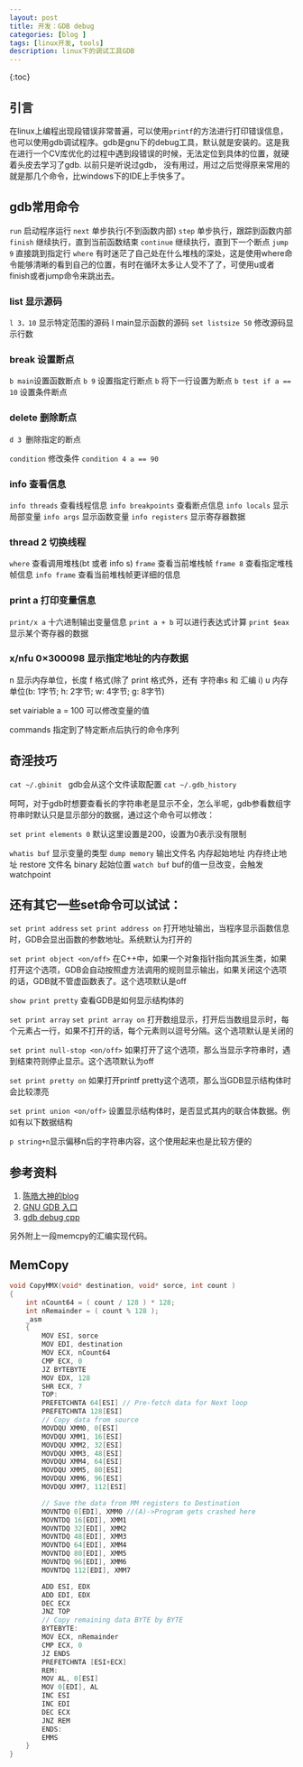 ```yaml
---
layout: post
title: 开发：GDB debug
categories: [blog ]
tags: [linux开发, tools]
description: linux下的调试工具GDB
--- 
```


{:toc}

## 引言

在linux上编程出现段错误非常普遍，可以使用`printf`的方法进行打印错误信息，也可以使用gdb调试程序。gdb是gnu下的debug工具，默认就是安装的。这是我在进行一个CV库优化的过程中遇到段错误的时候，无法定位到具体的位置，就硬着头皮去学习了gdb. 以前只是听说过gdb， 没有用过，用过之后觉得原来常用的就是那几个命令，比windows下的IDE上手快多了。

## gdb常用命令

`run`  启动程序运行
`next` 单步执行(不到函数内部)
`step`  单步执行，跟踪到函数内部
`finish` 继续执行，直到当前函数结束
`continue` 继续执行，直到下一个断点
`jump 9` 直接跳到指定行
`where`
有时迷茫了自己处在什么堆栈的深处，这是使用where命令能够清晰的看到自己的位置，有时在循环太多让人受不了了，可使用u或者finish或者jump命令来跳出去。

### list  显示源码

`l 3，10` 显示特定范围的源码 l main显示函数的源码
`set listsize 50` 修改源码显示行数

### break 设置断点

`b main`设置函数断点
`b 9` 设置指定行断点
`b` 将下一行设置为断点
`b test if a == 10` 设置条件断点

### delete 删除断点

`d 3 `删除指定的断点

`condition` 修改条件 `condition 4 a == 90`

### info 查看信息

`info threads` 查看线程信息
`info breakpoints` 查看断点信息
`info locals` 显示局部变量
`info args`    显示函数变量
`info registers` 显示寄存器数据

### thread 2 切换线程

`where` 查看调用堆栈(bt 或者 info s)
`frame` 查看当前堆栈帧
`frame 8` 查看指定堆栈帧信息
`info frame` 查看当前堆栈帧更详细的信息

### print a 打印变量信息

`print/x a` 十六进制输出变量信息
`print a + b` 可以进行表达式计算
`print $eax` 显示某个寄存器的数据

### x/nfu 0×300098  显示指定地址的内存数据

n 显示内存单位，长度
f 格式(除了 print 格式外，还有 字符串s 和 汇编 i)
u 内存单位(b: 1字节; h: 2字节; w: 4字节; g: 8字节)

set vairiable a = 100 可以修改变量的值

commands 指定到了特定断点后执行的命令序列



## 奇淫技巧

`cat ~/.gbinit ` gdb会从这个文件读取配置
`cat ~/.gdb_history`

呵呵，对于gdb时想要查看长的字符串老是显示不全，怎么半呢，gdb参看数组字符串时默认只是显示部分的数据，通过这个命令可以修改：

`set print elements 0`   默认这里设置是200，设置为0表示没有限制


`whatis buf`  显示变量的类型 
`dump memory` 输出文件名 内存起始地址  内存终止地址
restore  文件名 binary  起始位置
`watch buf` buf的值一旦改变，会触发watchpoint

## 还有其它一些set命令可以试试：

`set print address`
`set print address on`
打开地址输出，当程序显示函数信息时，GDB会显出函数的参数地址。系统默认为打开的

`set print object <on/off>`
在C++中，如果一个对象指针指向其派生类，如果打开这个选项，GDB会自动按照虚方法调用的规则显示输出，如果关闭这个选项的话，GDB就不管虚函数表了。这个选项默认是off

`show print pretty`
查看GDB是如何显示结构体的

`set print array`
`set print array on`
打开数组显示，打开后当数组显示时，每个元素占一行，如果不打开的话，每个元素则以逗号分隔。这个选项默认是关闭的

`set print null-stop <on/off>`
如果打开了这个选项，那么当显示字符串时，遇到结束符则停止显示。这个选项默认为off

`set print pretty on`
如果打开printf pretty这个选项，那么当GDB显示结构体时会比较漂亮

`set print union <on/off>`
设置显示结构体时，是否显式其内的联合体数据。例如有以下数据结构

`p string+n`显示偏移n后的字符串内容，这个使用起来也是比较方便的

## 参考资料

1. [陈皓大神的blog](http://blog.csdn.net/haoel/article/details/2879)
2. [GNU GDB 入口](https://www.gnu.org/software/gdb/documentation/)
3. [gdb debug cpp](https://sourceware.org/gdb/current/onlinedocs/gdb/Debugging-C-Plus-Plus.html#Debugging-C-Plus-Plus)

另外附上一段memcpy的汇编实现代码。

## MemCopy

```cpp
void CopyMMX(void* destination, void* sorce, int count )
{
    int nCount64 = ( count / 128 ) * 128;
    int nRemainder = ( count % 128 );
    _asm
    {
        MOV ESI, sorce
        MOV EDI, destination
        MOV ECX, nCount64
        CMP ECX, 0
        JZ BYTEBYTE
        MOV EDX, 128
        SHR ECX, 7
        TOP:
        PREFETCHNTA 64[ESI] // Pre-fetch data for Next loop
        PREFETCHNTA 128[ESI]
        // Copy data from source
        MOVDQU XMM0, 0[ESI]
        MOVDQU XMM1, 16[ESI]
        MOVDQU XMM2, 32[ESI]
        MOVDQU XMM3, 48[ESI]
        MOVDQU XMM4, 64[ESI]
        MOVDQU XMM5, 80[ESI]
        MOVDQU XMM6, 96[ESI]
        MOVDQU XMM7, 112[ESI]

        // Save the data from MM registers to Destination
        MOVNTDQ 0[EDI], XMM0 //(A)->Program gets crashed here
        MOVNTDQ 16[EDI], XMM1
        MOVNTDQ 32[EDI], XMM2
        MOVNTDQ 48[EDI], XMM3
        MOVNTDQ 64[EDI], XMM4
        MOVNTDQ 80[EDI], XMM5
        MOVNTDQ 96[EDI], XMM6
        MOVNTDQ 112[EDI], XMM7

        ADD ESI, EDX
        ADD EDI, EDX
        DEC ECX
        JNZ TOP
        // Copy remaining data BYTE by BYTE
        BYTEBYTE:
        MOV ECX, nRemainder
        CMP ECX, 0
        JZ ENDS
        PREFETCHNTA [ESI+ECX]
        REM:
        MOV AL, 0[ESI]
        MOV 0[EDI], AL
        INC ESI
        INC EDI
        DEC ECX
        JNZ REM
        ENDS:
        EMMS
    }
}
```
